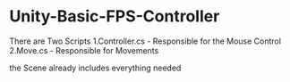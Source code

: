 # Unity-Basic-FPS-Controller


There are Two Scripts 
1.Controller.cs - Responsible for the Mouse Control
2.Move.cs - Responsible for Movements 

the Scene already includes everything needed
